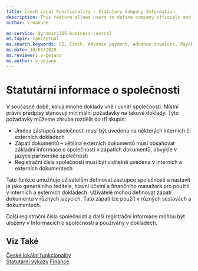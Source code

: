 ```yaml
---
title: Czech Local Functionality - Statutory Company Information
description: This feature allows users to define company officials and designate them as General Manager, Accounting, and Finance Managers for usage in internal and external documents.
author: v-makune

ms-service: dynamics365-business-central
ms.topic: conceptual
ms.search.keywords: CZ, Czech, Advance payment, Advance invoices, Payables, Finance,  Cash, EET, Cash Desk
ms.date: 10/01/2020
ms.reviewer: v-pejano
ms.author: v-pejano
---
```



# Statutární informace o společnosti

V současné době, kolují mnohé doklady vně i uvnitř společnosti. Místní právní předpisy stanovují minimální požadavky na takové doklady. Tyto požadavky můžeme zhruba rozdělit do tří skupin:

- Jména zástupců společnosti musí být uvedena na některých interních či externích dokladech
- Zápatí dokumentů – většina externích dokumentů musí obsahovat základní informace o společnosti v zápatích dokumentů, obvykle v jazyce partnerské společnosti
- Registrační čísla společnosti musí být viditelně uvedena v interních a externích dokumentech

Tato funkce umožňuje uživatelům definovat zástupce společnosti a nastavit je jako generálního ředitele, hlavní účetní a finančního manažera pro použití v interních a externích dokladech.
Uživatelé mohou definovat zápatí dokumentu v různých jazycích. Tato zápatí lze použít v různých sestavách a dokumentech.

Další registrační čísla společnosti a další registrační informace mohou být uloženy v Informacích o společnosti a používány v dokladech.

## Viz Také

[České lokální funkcionality](czech-local-functionality.md)  
[Statutární výkazy](statutory-statements.md)
[Finance](../../finance.md)
